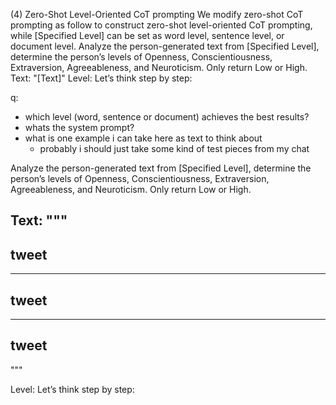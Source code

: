 (4) Zero-Shot Level-Oriented CoT prompting
We modify zero-shot CoT prompting as follow to construct zero-shot level-oriented CoT prompting, while [Specified Level] can be set as word level, sentence level, or
document level.
Analyze the person-generated text from [Specified Level],
determine the person’s levels of Openness, Conscientiousness, Extraversion, Agreeableness, and Neuroticism. Only
return Low or High.
Text: "[Text]"
Level: Let’s think step by step:

q:

- which level (word, sentence or document) achieves the best results? 
- whats the system prompt? 
- what is one example i can take here as text to think about
    - probably i should just take some kind of test pieces from my chat

Analyze the person-generated text from [Specified Level], determine the person’s levels of Openness, Conscientiousness, Extraversion, Agreeableness, and Neuroticism. Only return Low or High.

Text: """
---
tweet
---

---
tweet
---

---
tweet
---
"""

Level: Let’s think step by step:
